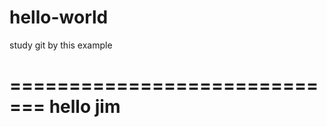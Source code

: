 # hello-world
study git by this example

=============================
hello jim
=============================
